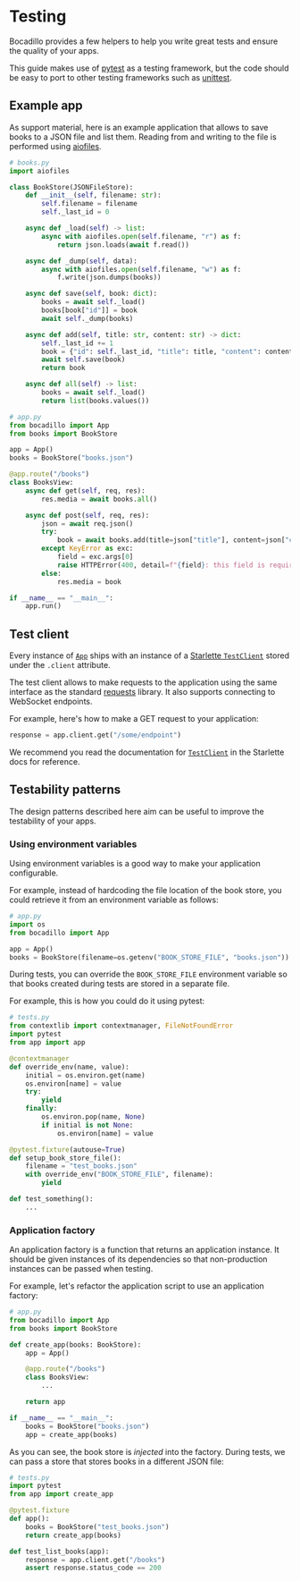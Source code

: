 # Testing

Bocadillo provides a few helpers to help you write great tests and ensure the quality of your apps.

This guide makes use of [pytest] as a testing framework, but the code should be easy to port to other testing frameworks such as [unittest].

[pytest]: https://pytest.org
[unittest]: https://docs.python.org/3/library/unittest.html

## Example app

As support material, here is an example application that allows to save books to a JSON file and list them. Reading from and writing to the file is performed using [aiofiles](https://github.com/Tinche/aiofiles).

```python
# books.py
import aiofiles

class BookStore(JSONFileStore):
    def __init__(self, filename: str):
        self.filename = filename
        self._last_id = 0

    async def _load(self) -> list:
        async with aiofiles.open(self.filename, "r") as f:
            return json.loads(await f.read())

    async def _dump(self, data):
        async with aiofiles.open(self.filename, "w") as f:
            f.write(json.dumps(books))

    async def save(self, book: dict):
        books = await self._load()
        books[book["id"]] = book
        await self._dump(books)

    async def add(self, title: str, content: str) -> dict:
        self._last_id += 1
        book = {"id": self._last_id, "title": title, "content": content}
        await self.save(book)
        return book

    async def all(self) -> list:
        books = await self._load()
        return list(books.values())
```

```python
# app.py
from bocadillo import App
from books import BookStore

app = App()
books = BookStore("books.json")

@app.route("/books")
class BooksView:
    async def get(self, req, res):
        res.media = await books.all()

    async def post(self, req, res):
        json = await req.json()
        try:
            book = await books.add(title=json["title"], content=json["content"])
        except KeyError as exc:
            field = exc.args[0]
            raise HTTPError(400, detail=f"{field}: this field is required.")
        else:
            res.media = book

if __name__ == "__main__":
    app.run()
```

## Test client

Every instance of [`App`](./app.md) ships with an instance of a [Starlette `TestClient`][testclient] stored under the `.client` attribute.

[testclient]: https://www.starlette.io/testclient/

The test client allows to make requests to the application using the same interface as the standard [requests](http://docs.python-requests.org/en/master/) library. It also supports connecting to WebSocket endpoints.

For example, here's how to make a GET request to your application:

```python
response = app.client.get("/some/endpoint")
```

We recommend you read the documentation for [`TestClient`][testclient] in the Starlette docs for reference.

## Testability patterns

The design patterns described here aim can be useful to improve the testability of your apps.

### Using environment variables

Using environment variables is a good way to make your application configurable.

For example, instead of hardcoding the file location of the book store, you could retrieve it from an environment variable as follows:

```python
# app.py
import os
from bocadillo import App

app = App()
books = BookStore(filename=os.getenv("BOOK_STORE_FILE", "books.json"))
```

During tests, you can override the `BOOK_STORE_FILE` environment variable so that books created during tests are stored in a separate file.

For example, this is how you could do it using pytest:

```python
# tests.py
from contextlib import contextmanager, FileNotFoundError
import pytest
from app import app

@contextmanager
def override_env(name, value):
    initial = os.environ.get(name)
    os.environ[name] = value
    try:
        yield
    finally:
        os.environ.pop(name, None)
        if initial is not None:
            os.environ[name] = value

@pytest.fixture(autouse=True)
def setup_book_store_file():
    filename = "test_books.json"
    with override_env("BOOK_STORE_FILE", filename):
        yield

def test_something():
    ...
```

### Application factory

An application factory is a function that returns an application instance. It should be given instances of its dependencies so that non-production instances can be passed when testing.

For example, let's refactor the application script to use an application factory:

```python
# app.py
from bocadillo import App
from books import BookStore

def create_app(books: BookStore):
    app = App()

    @app.route("/books")
    class BooksView:
        ...

    return app

if __name__ == "__main__":
    books = BookStore("books.json")
    app = create_app(books)
```

As you can see, the book store is _injected_ into the factory. During tests, we can pass a store that stores books in a different JSON file:

```python
# tests.py
import pytest
from app import create_app

@pytest.fixture
def app():
    books = BookStore("test_books.json")
    return create_app(books)

def test_list_books(app):
    response = app.client.get("/books")
    assert response.status_code == 200
```
